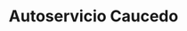 ---
title: "Autoservicio Caucedo"
url: /andres/autoservicio-caucedo/
shop: reparación de automóviles
---